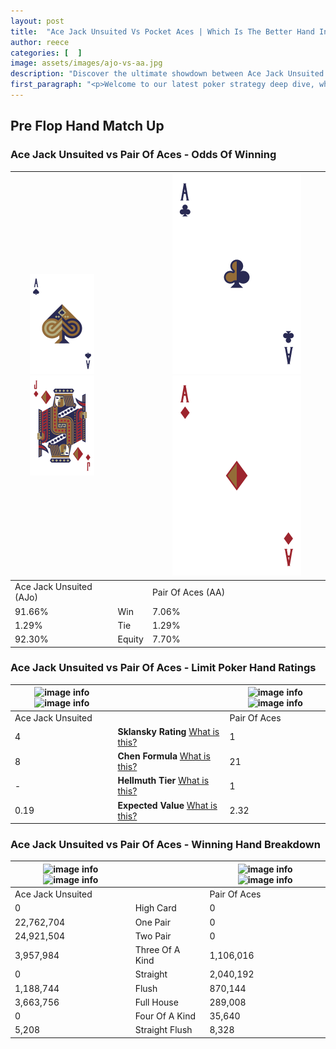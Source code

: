 ```yaml
---
layout: post
title:  "Ace Jack Unsuited Vs Pocket Aces | Which Is The Better Hand In Poker? A Complete Guide"
author: reece
categories: [  ]
image: assets/images/ajo-vs-aa.jpg
description: "Discover the ultimate showdown between Ace Jack Unsuited and Pair Of Aces in poker! Uncover the odds, strategies, and scenarios where one hand triumphs over the other. Get ready to up your poker game with this thrilling analysis."
first_paragraph: "<p>Welcome to our latest poker strategy deep dive, where we're pitting two distinct hands against each other in a high-stakes showdown: Ace Jack Unsuited vs Pair Of Aces.</p><p>In the dynamic world of poker, every decision counts, and knowing which hand holds the upper hand is key to your success at the table.</p><p>In this article, we'll dissect these two hands, explore the scenarios where one dominates the other, and equip you with the knowledge to make strategic choices that can tip the odds in your favor.</p><p>Get ready to unravel the intriguing dynamics of these poker hands and elevate your game to new heights.</p>"
---
```




[comment]: # (sp0)

## Pre Flop Hand Match Up

<div class="table hand-ratings" markdown="1"> 



### Ace Jack Unsuited vs Pair Of Aces - Odds Of Winning


    
| ![image info](assets/images/hand1/A.png) ![image info](assets/images/hand1/jo.png) |  | ![image info](assets/images/hand2/A.png) ![image info](assets/images/hand2/ao.png) |
| -------- | -------- | -------- |
| Ace Jack Unsuited (AJo) |  | Pair Of Aces (AA) |
| 91.66% | Win | 7.06% |
| 1.29% | Tie | 1.29% |
| 92.30% | Equity | 7.70% |




[comment]: # (sp1)



### Ace Jack Unsuited vs Pair Of Aces - Limit Poker Hand Ratings


    
| ![image info](https://www.riverpairs.com/assets/images/hand1/A.png) ![image info](https://www.riverpairs.com/assets/images/hand1/jo.png) |  | ![image info](https://www.riverpairs.com/assets/images/hand2/A.png) ![image info](https://www.riverpairs.com/assets/images/hand2/ao.png) |
| -------- | -------- | -------- |
| Ace Jack Unsuited |  | Pair Of Aces |
| 4 | **Sklansky Rating** [What is this?](/sklansky-rating-explained) | 1 |
| 8 | **Chen Formula** [What is this?](/chen-formula-explained) | 21 |
| - | **Hellmuth Tier** [What is this?](/Hellmuth-tier-explained) | 1 |
| 0.19 | **Expected Value** [What is this?](/expected-value-explained) | 2.32 |




[comment]: # (sp2)



### Ace Jack Unsuited vs Pair Of Aces - Winning Hand Breakdown


    
| ![image info](https://www.riverpairs.com/assets/images/hand1/A.png) ![image info](https://www.riverpairs.com/assets/images/hand1/jo.png) |  | ![image info](https://www.riverpairs.com/assets/images/hand2/A.png) ![image info](https://www.riverpairs.com/assets/images/hand2/ao.png) |
| -------- | -------- | -------- |
| Ace Jack Unsuited |  | Pair Of Aces |
| 0 | High Card | 0 |
| 22,762,704 | One Pair | 0 |
| 24,921,504 | Two Pair | 0 |
| 3,957,984 | Three Of A Kind | 1,106,016 |
| 0 | Straight | 2,040,192 |
| 1,188,744 | Flush | 870,144 |
| 3,663,756 | Full House | 289,008 |
| 0 | Four Of A Kind | 35,640 |
| 5,208 | Straight Flush | 8,328 |




[comment]: # (sp3)



</div>

[comment]: # (sp4)



[comment]: # (sp5)

